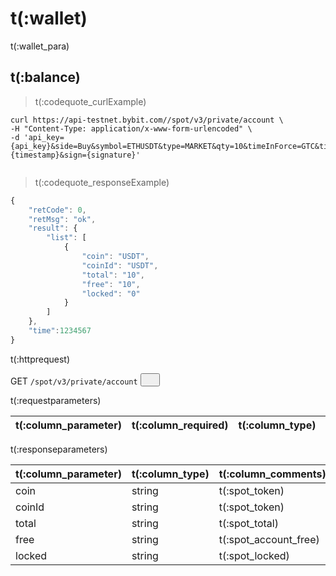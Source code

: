 # t(:wallet)
t(:wallet_para)

## t(:balance)
> t(:codequote_curlExample)

```console
curl https://api-testnet.bybit.com//spot/v3/private/account \
-H "Content-Type: application/x-www-form-urlencoded" \
-d 'api_key={api_key}&side=Buy&symbol=ETHUSDT&type=MARKET&qty=10&timeInForce=GTC&timestamp={timestamp}&sign={signature}'
```

```python--pybit

```

> t(:codequote_responseExample)

```javascript
{
    "retCode": 0,
    "retMsg": "ok",
    "result": {
        "list": [
            {
                "coin": "USDT",
                "coinId": "USDT",
                "total": "10",
                "free": "10",
                "locked": "0"
            }
        ]
    },
    "time":1234567
}
```


<p class="fake_header">t(:httprequest)</p>
GET
<code><span id=svAccount>/spot/v3/private/account</span></code>
<button class="clipboard_button" data-clipboard-action="copy" data-clipboard-target="#svAccount"><img src="/images/copy_to_clipboard.png" height=15 width=15></img></button>

<p class="fake_header">t(:requestparameters)</p>

| t(:column_parameter) | t(:column_required) | t(:column_type) | t(:column_comments) |
|:---------------------|:--------------------|:----------------|---------------------|

<p class="fake_header">t(:responseparameters)</p>

| t(:column_parameter) | t(:column_type) | t(:column_comments)   |
|:---------------------|:----------------|-----------------------|
| coin                 | string          | t(:spot_token)        |
| coinId               | string          | t(:spot_token)        |
| total                | string          | t(:spot_total)        |
| free                 | string          | t(:spot_account_free) |
| locked               | string          | t(:spot_locked)       |

